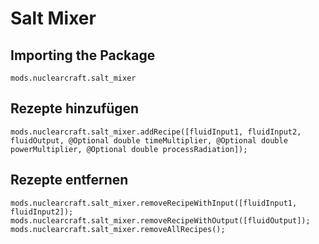 # Salt Mixer

## Importing the Package
`mods.nuclearcraft.salt_mixer`

## Rezepte hinzufügen
```zenscript
mods.nuclearcraft.salt_mixer.addRecipe([fluidInput1, fluidInput2, fluidOutput, @Optional double timeMultiplier, @Optional double powerMultiplier, @Optional double processRadiation]);
```

## Rezepte entfernen
```zenscript
mods.nuclearcraft.salt_mixer.removeRecipeWithInput([fluidInput1, fluidInput2]);
mods.nuclearcraft.salt_mixer.removeRecipeWithOutput([fluidOutput]);
mods.nuclearcraft.salt_mixer.removeAllRecipes();
```